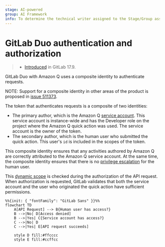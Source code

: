 ```yaml
---
stage: AI-powered
group: AI Framework
info: To determine the technical writer assigned to the Stage/Group associated with this page, see https://handbook.gitlab.com/handbook/product/ux/technical-writing/#assignments
---
```


# GitLab Duo authentication and authorization

> - [Introduced](https://gitlab.com/gitlab-org/gitlab/-/issues/506641) in GitLab 17.9.

GitLab Duo with Amazon Q uses a composite identity to authenticate requests.

NOTE:
Support for a composite identity in other areas of the product
is proposed in [issue 511373](https://gitlab.com/gitlab-org/gitlab/-/issues/511373).

The token that authenticates requests is a composite of two identities:

- The primary author, which is the Amazon Q [service account](../profile/service_accounts.md).
  This service account is instance-wide and has the Developer role
  on the project where the Amazon Q quick action was used. The service account is the owner of the token.
- The secondary author, which is the human user who submitted the quick action.
  This user's `id` is included in the scopes of the token.

This composite identity ensures that any activities authored by Amazon Q are
correctly attributed to the Amazon Q service account.
At the same time, the composite identity ensures that there is no
[privilege escalation](https://en.wikipedia.org/wiki/Privilege_escalation) for the human user.

This [dynamic scope](https://github.com/doorkeeper-gem/doorkeeper/pull/1739)
is checked during the authorization of the API request.
When authorization is requested, GitLab validates that both the service account
and the user who originated the quick action have sufficient permissions.

```mermaid
%%{init: { "fontFamily": "GitLab Sans" }}%%
flowchart TD
    A[API Request] --> B{Human user has access?}
    B -->|No| D[Access denied]
    B -->|Yes| C{Service account has access?}
    C -->|No| D
    C -->|Yes| E[API request succeeds]

    style D fill:#ffcccc
    style E fill:#ccffcc
```
